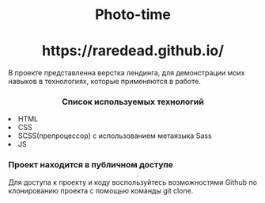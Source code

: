 <h1 align="center">Photo-time</h1>
 <h1 align="center">https://raredead.github.io/</h1>

<p>В проекте представленна верстка лендинга, для демонстрации моих навыков в технологиях, которые применяются в работе.</p>

<h3 align="center">Список используемых технологий</h3>
<li>HTML</li>
<li>CSS</li>
<li>SCSS(препроцессор) с использованием метаязыка Sass</li>
<li>JS</li>

<h3>Проект находится в публичном доступе</h3>

<p>Для доступа к проекту и коду воспользуйтесь возможностями Github по клонированию проекта с помощью команды git clone.</p>
